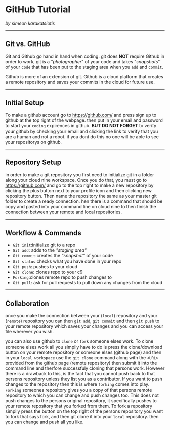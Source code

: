 # GitHub Tutorial

_by simeon karakatsiotis_

---
## Git vs. GitHub
Git and Github go hand in hand when coding. git does **NOT** require Github in order to work, git is a "_photographer_" of your code and takes "_snapshots_" of your `code` that has been put to the staging area when you `add` and `commit`.

Github is more of an extension of git. Github is a cloud platform that creates a remote repository and saves your commits in the cloud for future use. 


---
## Initial Setup
 To make a github account go to <URL> https://github.com/ and press sign up to github at the top right of the webpage. then put in your email and password to start your `coding` expirences in github. **BUT DO NOT FORGET** to verify your github by checking your email and clicking the link to verify that you are a human and not a robot. if you dont do this no one will be able to see your repositorys on github.


---
## Repository Setup
 in order to make a git repository you first need to initialize  git in a folder along your cloud nine workspace. Once you do that, you must go to <URL> https://github.com/ and go to the top right to make a new repository by clicking the plus button  next to your profile icon and then clicking new repository button. Then name the repository the same as your master git folder to create a ready connection. hen there is a command that should be copy and pasted into your command line on cloud nine to then finish the connection between your remote and local repositories.


---
## Workflow & Commands

* `Git init`:initialize git to a repo
* `Git add`: adds to the _"staging area"_
* `Git commit`:creates the _"snapshot"_ of your code
* `Git status`:checks what you have done in your repo
* `Git push`: pushes to your cloud
* `Git clone`: clones repo to your c9
* `Forking`:clones remote repo to push changes to
* `Git pull`: ask for pull requests to pull down any changes from the cloud

---
## Collaboration 
    
 once you make the connection between your (`local`) repository and your (`remote`) repository you can then `git add`, `git commit` and then `git push` to your remote repository which saves your changes and you can access your file wherever you wish. 

you can also use github to `clone` or `fork` someone elses work. To clone someone elses work  all you simpily have to do is press the clone/download button on your remote repository or someone elses (github page) and then in your `local workspace` use the `git clone` command along with the `<URL>` provided from the github page (remote repository) then submit it into the command line and therfore successfuly cloning that persons work. However there is a drawback to this, is the fact that you cannot push back to that persons repository unless they list you as a contributor. If you want to push changes to the repository then this is where `forking` comes into play. `Forking` someones repository gives you a copy of that persons remote repository to which you can change and push changes too. This does not push changes to the persons original repository, it specifically pushes to your remote repository that you forked from them. To fork a repository simpily press the button on the top right of the persons repository you want to fork that says fork, and then git clone it into your `local` repository. then you can change and push all you like.